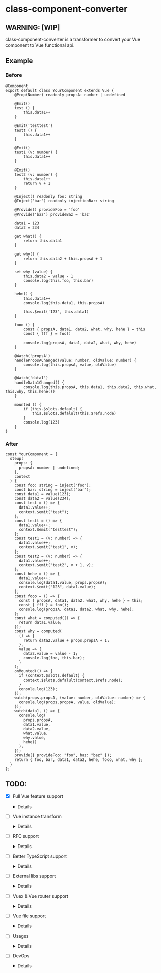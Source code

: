 # class-component-converter

## WARNING: [WIP]

class-component-converter is a transformer to convert your Vue component to Vue functional api.

## Example

### Before

```tsx
@Component
export default class YourComponent extends Vue {
    @Prop(Number) readonly propsA: number | undefined

    @Emit()
    test () {
        this.data1++
    }

    @Emit('testtest')
    testt () {
        this.data1++
    }

    @Emit()
    test1 (v: number) {
        this.data1++
    }

    @Emit()
    test2 (v: number) {
        this.data1++
        return v + 1
    }

    @Inject() readonly foo: string
    @Inject('bar') readonly injectionBar: string
  
    @Provide() provideFoo = 'foo'
    @Provide('baz') provideBaz = 'baz'

    data1 = 123
    data2 = 234

    get what() {
        return this.data1
    }

    get why() {
        return this.data2 + this.propsA + 1
    }

    set why (value) {
        this.data2 = value - 1
        console.log(this.foo, this.bar)
    }

    hehe() {
        this.data1++
        console.log(this.data1, this.propsA)

        this.$emit('123', this.data1)
    }

    fooo () {
        const { propsA, data1, data2, what, why, hehe } = this
        const { fff } = foo()

        console.log(propsA, data1, data2, what, why, hehe)
    }

    @Watch('propsA')
    handlePropsAChanged(value: number, oldValue: number) {
        console.log(this.propsA, value, oldValue)
    }

    @Watch('data1')
    handleData1Changed() {
        console.log(this.propsA, this.data1, this.data2, this.what, this.why, this.hehe())
    }

    mounted () {
        if (this.$slots.default) {
            this.$slots.defalult(this.$refs.node)
        }
        console.log(123)
    }
}
```

### After

```tsx
const YourComponent = {
  steup(
    props: {
      propsA: number | undefined;
    },
    context
  ) {
    const foo: string = inject("foo");
    const bar: string = inject("bar");
    const data1 = value(123);
    const data2 = value(234);
    const test = () => {
      data1.value++;
      context.$emit("test");
    };
    const testt = () => {
      data1.value++;
      context.$emit("testtest");
    };
    const test1 = (v: number) => {
      data1.value++;
      context.$emit("test1", v);
    };
    const test2 = (v: number) => {
      data1.value++;
      context.$emit("test2", v + 1, v);
    };
    const hehe = () => {
      data1.value++;
      console.log(data1.value, props.propsA);
      context.$emit("123", data1.value);
    };
    const fooo = () => {
      const { propsA, data1, data2, what, why, hehe } = this;
      const { fff } = foo();
      console.log(propsA, data1, data2, what, why, hehe);
    };
    const what = computed(() => {
      return data1.value;
    });
    const why = computed(
      () => {
        return data2.value + props.propsA + 1;
      },
      value => {
        data2.value = value - 1;
        console.log(foo, this.bar);
      }
    );
    onMounted(() => {
      if (context.$slots.default) {
        context.$slots.defalult(context.$refs.node);
      }
      console.log(123);
    });
    watch(props.propsA, (value: number, oldValue: number) => {
      console.log(props.propsA, value, oldValue);
    });
    watch(data1, () => {
      console.log(
        props.propsA,
        data1.value,
        data2.value,
        what.value,
        why.value,
        hehe()
      );
    });
    provide({ provideFoo: "foo", baz: "baz" });
    return { foo, bar, data1, data2, hehe, fooo, what, why };
  }
};
```

## TODO:
- [x] Full Vue feature support
    <details>
    
    - [x] data
    - [x] props
    - [x] computed
    - [x] methods
    - [x] lifecycle
    - [x] emits
    - [x] slots
    - [x] ref
    - [x] provide / inject
    - [x] watch
    - [x] render
    
    </details>

- [ ] Vue instance transform
    <details>
    
    - [x] Decorator arguments
    - [x] Wrapper value
    - [x] Property access
    - [ ] Destruction
    - [ ] Emits to callback
    - [ ] Listeners to callback
    - [ ] Slots to callack
    - [ ] Re-order declarations
    
    </details>

- [ ] RFC support
    <details>
    
    - [x] vue-function-api
    - [ ] vue-next
    
    </details>

- [ ] Better TypeScript support
    <details>
    
    - [x] Compiler Host
    - [ ] JavaScript support
    - [ ] Type annotation transform
    
    </details>

- [ ] External libs support
    <details>
    
    - [ ] raw vue
    - [ ] vue-class-component
    - [x] vue-property-decorator
    - [ ] vue-tsx-support
    
    </details>

- [ ] Vuex & Vue router support
    <details>
    
    - [ ] vuex
    - [ ] vue-router
    - [ ] vuex-class
    
    </details>

- [ ] Vue file support
    <details>
    
    - [ ] Template SFC
    - [ ] Tsx
    
    </details>

- [ ] Usages
    <details>
    
    - [ ] Cli
    - [ ] Libs
    
    </details>

- [ ] DevOps
    <details>
    
    - [ ] Tests
    - [ ] Codecov
    - [ ] CI
    - [ ] Lint && Prettier
    
    </details>

